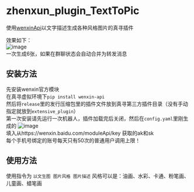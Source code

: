 # zhenxun_plugin_TextToPic
使用[wenxinApi](https://wenxin.baidu.com/moduleApi/ernieVilg)以文字描述生成各种风格图片的真寻插件  

效果如下：  
![image](https://user-images.githubusercontent.com/47291058/188303503-c1c742e6-f02c-4279-acf9-ce75db624902.png)  
一次生成6张，如果在群聊状态会自动合并为转发消息  

## 安装方法  
先安装wenxin官方模块  
在真寻虚拟环境下`pip install wenxin-api`  
然后将`release`里的发行压缩包里的插件文件放到真寻第三方插件目录（没有手动指定就放到`extensive_plugin`）  
第一次安装请先运行一次机器人，插件加载完后关闭，然后在`config.yaml`里刚生成的  ![image](https://user-images.githubusercontent.com/47291058/188303838-dee6e862-9641-467d-8459-e5f2fb3cbc02.png)  
填入从https://wenxin.baidu.com/moduleApi/key 获取的ak和sk  
每个手机号绑定的账号每天只有50次的普通用户调用上限！


## 使用方法
使用指令为 `以文生图 图片风格 图片描述` 风格可以是：油画、水彩、卡通、粉笔画、儿童画、蜡笔画  
